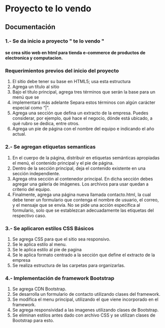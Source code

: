 # Proyecto te lo vendo

## Documentación

### 1.- Se da inicio a proyecto " te lo vendo "

#### se crea sitio web en html para tienda e-commerce de productos de electronica y computacion.

### Requerimientos previos del inicio del proyecto

1. El sitio debe tener su base en HTML5; usa esta estructura
2. Agrega un título al sitio
3. Bajo el título principal, agrega tres términos que serán la base para un menú que se
4. implementará más adelante Separa estos términos con algún carácter especial como “|”.
5. Agrega una sección que defina un extracto de la empresa. Puedes considerar, por ejemplo, qué
   hace el negocio, dónde está ubicado, a qué rubro se dedica, entre otros.
6. Agrega un pie de página con el nombre del equipo e indicando el año actual.

### 2.- Se agregan etiquetas semanticas

1. En el cuerpo de la página, distribuir en etiquetas semánticas apropiadas el menú, el contenido
   principal y el pie de página.
2. Dentro de la sección principal, deja el contenido existente en una sección independiente.
3. Agrega otra sección al contenedor principal. En dicha sección debes agregar una galería de
   imágenes. Los archivos para usar quedan a criterio del equipo.
4. Finalmente, agrega una página nueva llamada contacto.html, la cual debe tener un formulario
   que contenga el nombre de usuario, el correo, y el mensaje que se envía.
   No se pide una acción
   específica al formulario, solo que se establezcan adecuadamente las etiquetas del respectivo caso.

### 3.- Se aplicaron estilos CSS Básicos

1. Se agrega CSS para que el sitio sea responsivo.
2. Se le aplica estilo al menu.
3. Se le aplica estilo al pie de pagina
4. Se le aplica formato centrado a la sección que define el extracto de la empresa
5. Se realiza estructura de las carpetas para organizarlas.

### 4.- Implementación de framework Bootstrap
1. Se agrega CDN Bootstrap.
2. Se desarrolla un formulario de contacto utilizando clases del framework.
3. Se modifica el menu  principal, utilizando el que viene incorporado en el framework.
4. Se agrega responsividad a las imagenes utilizando clases de Bootstrap.
5. Se eliminan estilos antes dado con archivo CSS y se utilizan clases de Bootstrap para esto.